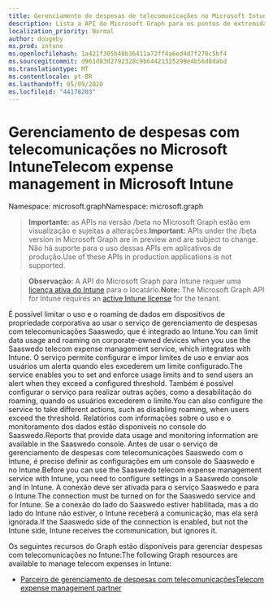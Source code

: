 ```yaml
---
title: Gerenciamento de despesas de telecomunicações no Microsoft Intune-API do Microsoft Graph
description: Lista a API do Microsoft Graph para os pontos de extremidade do Intune (REST) relacionadas ao gerenciamento de despesas de telecomunicações para uma organização de locatário.
localization_priority: Normal
author: dougeby
ms.prod: intune
ms.openlocfilehash: 1a421f305b40b36411a72ff4a6ed4d7f270c5bf4
ms.sourcegitcommit: d961d83d2792328c9b64421325299e4b56d8dabd
ms.translationtype: MT
ms.contentlocale: pt-BR
ms.lasthandoff: 05/09/2020
ms.locfileid: "44178203"
---
```

# <a name="telecom-expense-management-in-microsoft-intune"></a><span data-ttu-id="25ae9-103">Gerenciamento de despesas com telecomunicações no Microsoft Intune</span><span class="sxs-lookup"><span data-stu-id="25ae9-103">Telecom expense management in Microsoft Intune</span></span>

<span data-ttu-id="25ae9-104">Namespace: microsoft.graph</span><span class="sxs-lookup"><span data-stu-id="25ae9-104">Namespace: microsoft.graph</span></span>

> <span data-ttu-id="25ae9-105">**Importante:** as APIs na versão /beta no Microsoft Graph estão em visualização e sujeitas a alterações.</span><span class="sxs-lookup"><span data-stu-id="25ae9-105">**Important:** APIs under the /beta version in Microsoft Graph are in preview and are subject to change.</span></span> <span data-ttu-id="25ae9-106">Não há suporte para o uso dessas APIs em aplicativos de produção.</span><span class="sxs-lookup"><span data-stu-id="25ae9-106">Use of these APIs in production applications is not supported.</span></span>

> <span data-ttu-id="25ae9-107">**Observação:** A API do Microsoft Graph para Intune requer uma [licença ativa do Intune](https://go.microsoft.com/fwlink/?linkid=839381) para o locatário.</span><span class="sxs-lookup"><span data-stu-id="25ae9-107">**Note:** The Microsoft Graph API for Intune requires an [active Intune license](https://go.microsoft.com/fwlink/?linkid=839381) for the tenant.</span></span>

<span data-ttu-id="25ae9-108">É possível limitar o uso e o roaming de dados em dispositivos de propriedade corporativa ao usar o serviço de gerenciamento de despesas com telecomunicações Saaswedo, que é integrado ao Intune.</span><span class="sxs-lookup"><span data-stu-id="25ae9-108">You can limit data usage and roaming on corporate-owned devices when you use the Saaswedo telecom expense management service, which integrates with Intune.</span></span> <span data-ttu-id="25ae9-109">O serviço permite configurar e impor limites de uso e enviar aos usuários um alerta quando eles excederem um limite configurado.</span><span class="sxs-lookup"><span data-stu-id="25ae9-109">The service enables you to set and enforce usage limits and to send users an alert when they exceed a configured threshold.</span></span> <span data-ttu-id="25ae9-110">Também é possível configurar o serviço para realizar outras ações, como a desabilitação do roaming, quando os usuários excederem o limite.</span><span class="sxs-lookup"><span data-stu-id="25ae9-110">You can also configure the service to take different actions, such as disabling roaming, when users exceed the threshold.</span></span> <span data-ttu-id="25ae9-111">Relatórios com informações sobre o uso e o monitoramento dos dados estão disponíveis no console do Saaswedo.</span><span class="sxs-lookup"><span data-stu-id="25ae9-111">Reports that provide data usage and monitoring information are available in the Saaswedo console.</span></span> <span data-ttu-id="25ae9-112">Antes de usar o serviço de gerenciamento de despesas com telecomunicações Saaswedo com o Intune, é preciso definir as configurações em um console do Saaswedo e no Intune.</span><span class="sxs-lookup"><span data-stu-id="25ae9-112">Before you can use the Saaswedo telecom expense management service with Intune, you need to configure settings in a Saaswedo console and in Intune.</span></span> <span data-ttu-id="25ae9-113">A conexão deve ser ativada para o serviço Saaswedo e para o Intune.</span><span class="sxs-lookup"><span data-stu-id="25ae9-113">The connection must be turned on for the Saaswedo service and for Intune.</span></span> <span data-ttu-id="25ae9-114">Se a conexão do lado do Saaswedo estiver habilitada, mas a do lado do Intune não estiver, o Intune receberá a comunicação, mas ela será ignorada.</span><span class="sxs-lookup"><span data-stu-id="25ae9-114">If the Saaswedo side of the connection is enabled, but not the Intune side, Intune receives the communication, but ignores it.</span></span>

<span data-ttu-id="25ae9-115">Os seguintes recursos do Graph estão disponíveis para gerenciar despesas com telecomunicações no Intune:</span><span class="sxs-lookup"><span data-stu-id="25ae9-115">The following Graph resources are available to manage telecom expenses in Intune:</span></span>

- [<span data-ttu-id="25ae9-116">Parceiro de gerenciamento de despesas com telecomunicações</span><span class="sxs-lookup"><span data-stu-id="25ae9-116">Telecom expense management partner</span></span>](intune-tem-telecomexpensemanagementpartner.md)
